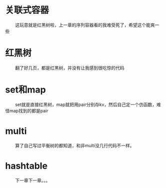 
# 关联式容器
&emsp;&emsp; 这玩意就是红黑树啦，上一章的序列容器看的我难受死了，希望这个能爽一些

# 红黑树
&emsp;&emsp; 翻了好几页，都是红黑树，并没有让我感到很吃惊的代码

# set和map
&emsp;&emsp; set就是直接红黑树，map就把用pair分别存kv，然后自己定一个仿函数，难怪map找到的都是pair

# multi
&emsp;&emsp; 算了自己写过平衡树的都知道，和非multi没几行代码不一样。

# hashtable
&emsp;&emsp; 下一章下一章。。。

